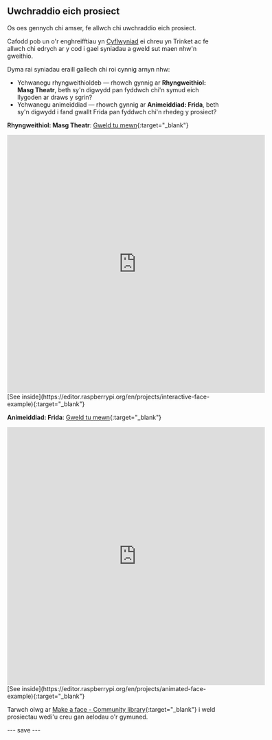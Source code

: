 ## Uwchraddio eich prosiect

Os oes gennych chi amser, fe allwch chi uwchraddio eich prosiect.

Cafodd pob un o'r enghreifftiau yn [Cyflwyniad](.) ei chreu yn Trinket ac fe allwch chi edrych ar y cod i gael syniadau a gweld sut maen nhw'n gweithio.

Dyma rai syniadau eraill gallech chi roi cynnig arnyn nhw:
- Ychwanegu rhyngweithioldeb — rhowch gynnig ar **Rhyngweithiol: Masg Theatr**, beth sy'n digwydd pan fyddwch chi'n symud eich llygoden ar draws y sgrin?
- Ychwanegu animeiddiad — rhowch gynnig ar **Animeiddiad: Frida**, beth sy'n digwydd i fand gwallt Frida pan fyddwch chi'n rhedeg y prosiect?

**Rhyngweithiol: Masg Theatr**: [Gweld tu mewn](https://trinket.io/python/32025d3e5a){:target="_blank"}
<iframe src="https://editor.raspberrypi.org/en/embed/viewer/interactive-face-example" width="600" height="600" frameborder="0" marginwidth="0" marginheight="0" allowfullscreen>
</iframe> [See inside](https://editor.raspberrypi.org/en/projects/interactive-face-example){:target="_blank"}

**Animeiddiad: Frida**: [Gweld tu mewn](https://trinket.io/python/aebb2aeb8b){:target="_blank"}
<iframe src="https://editor.raspberrypi.org/en/embed/viewer/animated-face-example" width="600" height="600" frameborder="0" marginwidth="0" marginheight="0" allowfullscreen>
</iframe> [See inside](https://editor.raspberrypi.org/en/projects/animated-face-example){:target="_blank"}

Tarwch olwg ar [Make a face - Community library](https://wke.lt/w/s/8sVH4f){:target="_blank"} i weld prosiectau wedi'u creu gan aelodau o'r gymuned.

--- save ---
